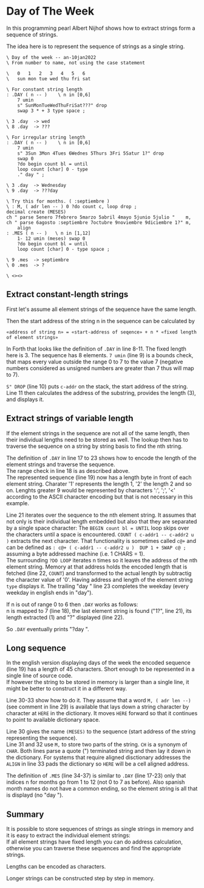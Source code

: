# Day of The Week

In this programming pearl Albert Nijhof shows how to
extract strings form a sequence of strings.

The idea here is to represent the sequence of strings as a single string.

```forth {.line-numbers}
\ Day of the week -- an-10jan2022
\ From number to name, not using the case statement

\   0   1   2   3   4   5   6
\   sun mon tue wed thu fri sat

\ For constant string length
: .DAY ( n -- )    \ n in [0,6]
    7 umin
    s" SunMonTueWedThuFriSat???" drop
    swap 3 * + 3 type space ;

\ 3 .day  -> wed
\ 8 .day  -> ???

\ For irregular string length
: .DAY ( n -- )    \ n in [0,6]
    7 umin
    s" 3Sun 3Mon 4Tues 6Wednes 5Thurs 3Fri 5Satur 1?" drop
    swap 0
    ?do begin count bl = until
    loop count [char] 0 - type
    ." day " ;

\ 3 .day  -> Wednesday
\ 9 .day  -> ???day

\ Try this for months. ( :septiembre )
\ : M, ( adr len -- ) 0 ?do count c, loop drop ;
decimal create (MESES)
ch " parse 5enero 7febrero 5marzo 5abril 4mayo 5junio 5julio "    m,
ch " parse 6agosto :septiembre 7octubre 9noviembre 9diciembre 1?" m,
    align
: .MES ( n -- )   \ n in [1,12]
    1- 12 umin (meses) swap 0
    ?do begin count bl = until
    loop count [char] 0 - type space ;

\ 9 .mes  -> septiembre
\ 0 .mes  -> ?

\ <><>

```

## Extract constant-length strings

First let's assume all element strings of the sequence have the same length.

Then the start address of the string n in the sequence can be calculated by

    «address of string n» = «start-address of seqence» + n * «fixed length of element strings»

In Forth that looks like the definition of `.DAY` in line 8-11. The fixed length here is 3.
The sequence has 8 elements. `7 umin` (line 9) is a bounds check, that maps every value outside the 
range 0 to 7 to the value 7 (negative numbers considered as unsigned numbers are greater than 7 thus
will map to 7).

`S" DROP` (line 10) puts `c-addr` on the stack, the start address of the string.
Line 11 then calculates the address of the substring,  provides the length (3), and displays it.


## Extract strings of variable length

If the element strings in the sequence are not all of the same length, then their
individual lengths need to be stored as well. The lookup then has to traverse the sequence on a
string by string basis to find the nth string.

The definition of `.DAY` in line 17 to 23 shows how to encode the length of the element strings 
and traverse the sequence.  
The range check in line 18 is as described above.  
The represented sequence (line 19) now has a length byte in front of each element string. Charater '1' represents
the length 1, '2' the length 2 and so on. Lenghts greater 9 would be represented by characters ':', ';', '<'
according to the ASCII character encoding but that is not necessary in this example.

Line 21 iterates over the sequence to the nth element string. It assumes that not only is their individual length
embedded but also that they are separated by a single space character: 
The `BEGIN count bl = UNTIL` loop skips over the characters until a space is encountered. 
`COUNT ( c-addr1 -- c-addr2 u )` extracts the next character. That functionality is sometimes called `c@+` and can
be defined as `: c@+ ( c-addr1 -- c-addr2 u )  DUP 1 + SWAP c@ ;` assuming a byte addressed 
machine (i.e. 1 CHARS = 1).  
The surrounding `?DO LOOP` iterates n times so it leaves the address of the nth element string. Memory at 
that address holds the encoded length that is fetched (line 22, `COUNT`) and transformed to the actual length
by subtractig the character value of '0'. Having address and length of the element string `type` displays it.
The trailing "day " line 23 completes the weekday (every weekday in english ends in "day").

If n is out of range 0 to 6 then `.DAY` works as follows:  
n is mapped to 7 (line 18), the last element string is found ("1?", line 21), 
its length extracted (1) and "?" displayed (line 22).

So `.DAY` eventually prints "?day ".


## Long sequence

In the english version displaying days of the week the encoded sequence (line 19) has a length of 45 characters.
Short enough to be represented in a single line of source code.  
If however the string to be stored in memory is larger than a single line, it might
be better to construct it in a different way.

Line 30-33 show how to do it. They assume that a word `M, ( adr len --)` (see comment in line 29) is 
available that lays down a string character by character at `HERE` in the dictionary. It moves `HERE` forward so that it continues to point to available dictionary space.

Line 30 gives the name `(MESES)` to the sequence (start address of the string representing the sequence).   
Line 31 and 32 use `M,` to store two parts of the string. `CH` is a synonym of `CHAR`. Both lines parse a quote (")
terminated string and then lay it down in the dictionary. For systems that require aligned disctionary addresses
the `ALIGN` in line 33 pads the dictionary so `HERE` will be a cell aligned address.

The definition of `.MES` (line 34-37) is similar to `.DAY` (line 17-23) only that indices n for months go from
1 to 12 (not 0 to 7 as before). Also spanish month names do not have a common ending, so the element string is
all that is displayd (no "day ").

## Summary

It is possible to store sequences of strings as single strings in memory and it is easy to extract the individual element strings:  
If all element strings have fixed length you can do address calculation, otherwise you can traverse
these sequences and find the appropriate strings.  

Lengths can be encoded as characters.

Longer strings can be constructed step by step in memory.

